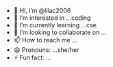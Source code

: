 - 👋 Hi, I’m @lilac2006
- 👀 I’m interested in ...coding 
- 🌱 I’m currently learning ...cse
- 💞️ I’m looking to collaborate on ...
- 📫 How to reach me ...
- 😄 Pronouns: ...she/her
- ⚡ Fun fact: ...

<!---
lilac2006/lilac2006 is a ✨ special ✨ repository because its `README.md` (this file) appears on your GitHub profile.
You can click the Preview link to take a look at your changes.
--->
